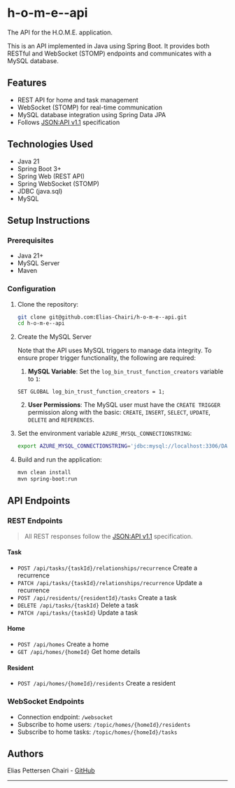 # h-o-m-e--api

The API for the H.O.M.E. application.

This is an API implemented in Java using Spring Boot. It provides both RESTful and WebSocket (STOMP) endpoints and communicates with a MySQL database.

## Features

- REST API for home and task management
- WebSocket (STOMP) for real-time communication
- MySQL database integration using Spring Data JPA
- Follows [JSON:API v1.1](https://jsonapi.org/format/1.1/) specification

## Technologies Used

- Java 21
- Spring Boot 3+
- Spring Web (REST API)
- Spring WebSocket (STOMP)
- JDBC (java.sql)
- MySQL

## Setup Instructions

### Prerequisites

- Java 21+
- MySQL Server
- Maven

### Configuration

1. Clone the repository:

   ```bash
   git clone git@github.com:Elias-Chairi/h-o-m-e--api.git
   cd h-o-m-e--api
   ```

2. Create the MySQL Server

   Note that the API uses MySQL triggers to manage data integrity. To ensure proper trigger functionality, the following are required:

   1. **MySQL Variable**: Set the `log_bin_trust_function_creators` variable to `1`:

   ```mysql
   SET GLOBAL log_bin_trust_function_creators = 1;
   ```

   2. **User Permissions**: The MySQL user must have the `CREATE TRIGGER` permission along with the basic: `CREATE`, `INSERT`, `SELECT`, `UPDATE`, `DELETE` and `REFERENCES`.

3. Set the environment variable `AZURE_MYSQL_CONNECTIONSTRING`:

   ```bash
   export AZURE_MYSQL_CONNECTIONSTRING='jdbc:mysql://localhost:3306/DATABASE?serverTimezone=UTC&sslmode=required&user=USERNAME&password=PASSWORD'
   ```

4. Build and run the application:

   ```bash
   mvn clean install
   mvn spring-boot:run
   ```

## API Endpoints

### REST Endpoints

> All REST responses follow the [JSON:API v1.1](https://jsonapi.org/format/1.1/) specification.

#### Task
- `POST /api/tasks/{taskId}/relationships/recurrence` Create a recurrence
- `PATCH /api/tasks/{taskId}/relationships/recurrence` Update a recurrence
- `POST /api/residents/{residentId}/tasks` Create a task
- `DELETE /api/tasks/{taskId}` Delete a task
- `PATCH /api/tasks/{taskId}` Update a task

#### Home
- `POST /api/homes` Create a home
- `GET /api/homes/{homeId}` Get home details

#### Resident
- `POST /api/homes/{homeId}/residents` Create a resident

### WebSocket Endpoints

- Connection endpoint: `/websocket`
- Subscribe to home users: `/topic/homes/{homeId}/residents`
- Subscribe to home tasks: `/topic/homes/{homeId}/tasks`

## Authors

Elias Pettersen Chairi - [GitHub](https://github.com/Elias-Chairi)

---
